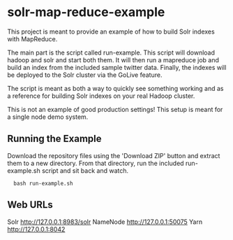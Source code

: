 solr-map-reduce-example
=======================

This project is meant to provide an example of how to build Solr indexes with MapReduce.

The main part is the script called run-example. This script will download hadoop and solr and start both them. It will then run a mapreduce job and build an index from the included sample twitter data. Finally, the indexes will be deployed to the Solr cluster via the GoLive feature.

The script is meant as both a way to quickly see something working and as a reference for building Solr indexes on your real Hadoop cluster.

This is not an example of good production settings! This setup is meant for a single node demo system.

Running the Example
----------------------

Download the repository files using the 'Download ZIP' button and extract them to a new directory. From that directory, run the included run-example.sh script and sit back and watch.
    
      bash run-example.sh


Web URLs
----------------------
Solr http://127.0.0.1:8983/solr
NameNode http://127.0.0.1:50075
Yarn http://127.0.0.1:8042

